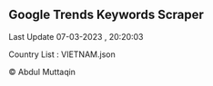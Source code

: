

## Google Trends Keywords Scraper 
 
Last Update 07-03-2023 , 20:20:03

Country List :
VIETNAM.json



© Abdul Muttaqin 
